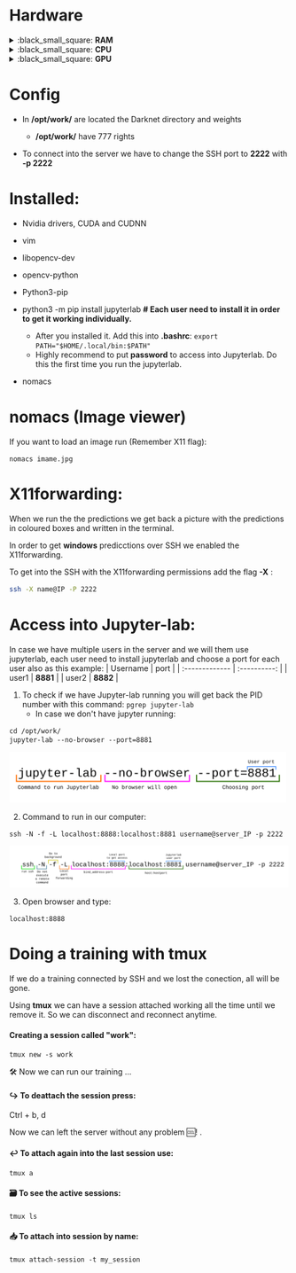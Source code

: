 # Hardware


<details>
     <summary>:black_small_square: <b>RAM</b></summary>


```
     total        used        free      shared  buff/cache   available
Mem: 115Gb       340Mb        98Gb       1.0Mb        15Gb       113Gb
Swap:   0B          0B          0B

```
</details>




<details>
     <summary>:black_small_square: <b>CPU</b></summary>

```
Architecture:                    x86_64
CPU op-mode(s):                  32-bit, 64-bit
Byte Order:                      Little Endian
Address sizes:                   46 bits physical, 48 bits
                                  virtual
CPU(s):                          14
On-line CPU(s) list:             0-13
Thread(s) per core:              1
Core(s) per socket:              1
Socket(s):                       14
NUMA node(s):                    1
Vendor ID:                       GenuineIntel
CPU family:                      6
Model:                           61
Model name:                      Intel Core Processor (Bro
                                 adwell, IBRS)
Stepping:                        2
CPU MHz:                         2399.996
BogoMIPS:                        4799.99
Hypervisor vendor:               KVM
Virtualization type:             full
L1d cache:                       448 KiB
L1i cache:                       448 KiB
L2 cache:                        56 MiB
L3 cache:                        224 MiB
NUMA node0 CPU(s):               0-13
```
</details>



<details>
     <summary>:black_small_square: <b>GPU</b></summary>

```
description: 3D controller
product: GP100GL [Tesla P100 PCIe 16GB]
vendor: NVIDIA Corporation
physical id: 5
bus info: pci@0000:00:05.0
version: a1
width: 64 bits
clock: 33MHz
capabilities: pm msi pciexpress bus_master cap_list
configuration: driver=nvidia latency=0
resources: iomemory:200-1ff iomemory:240-23f irq:11 memory:fd000000-fdffffff memory:2000000000-23ffffffff memory:2400000000-2401ffffff
```
</details>

# Config

- In **/opt/work/** are located the Darknet directory and weights
  
  - **/opt/work/** have 777 rights 

- To connect into the server we have to change the SSH port to **2222** with **-p 2222**

# Installed:

- Nvidia drivers, CUDA and CUDNN

- vim

- libopencv-dev

- opencv-python

- Python3-pip

- python3 -m pip install jupyterlab  **# Each user need to install it in order to get it working individually.**
  - After you installed it. Add this into **.bashrc**:  ```export PATH="$HOME/.local/bin:$PATH"```
  - Highly recommend to put **password** to access into Jupyterlab. Do this the first time you run the jupyterlab.

- nomacs

# nomacs (Image viewer)

If you want to load an image run (Remember X11 flag):
```
nomacs imame.jpg
```

# X11forwarding:

When we run the the predictions we get back a picture with the predictions in coloured boxes and written in the terminal.

In order to get **windows** predicctions over SSH we enabled the X11forwarding.



To get into the SSH with the X11forwarding permissions add the flag **-X** :

```bash
ssh -X name@IP -P 2222
```



# Access into Jupyter-lab:

In case we have multiple users in the server and we will them use jupyterlab, each user need to install jupyterlab and choose a port for each user also as this example:
| Username      | port     |
| :------------- | :----------: |
|  user1 | **8881**   |
| user2   | **8882** |


1. To check if we have Jupyter-lab running you will get back the PID number with this command: ```pgrep jupyter-lab```
   -  In case we don't have jupyter running:

```
cd /opt/work/
jupyter-lab --no-browser --port=8881
```
<img src="images/1.png" alt="image1" width="500"/>



2. Command to run in our computer:
```
ssh -N -f -L localhost:8888:localhost:8881 username@server_IP -p 2222
```

<img src="images/2.png" alt="image2" width="900"/>

3. Open browser and type:
```
localhost:8888
```

# Doing a training with **tmux**
If we do a training connected by SSH and we lost the conection, all will be gone.

Using **tmux** we can have a session attached working all the time until we remove it. So we can disconnect and reconnect anytime. 

#### Creating a session called "work":
```
tmux new -s work
```

🛠 Now we can run our training ...

#### ↪️ To deattach the session press:
Ctrl + b, d

Now we can left the server without any problem 🆒! .

#### ↩️ To attach again into the last session use:
```
tmux a
```

#### 🗃 To see the active sessions:
```
tmux ls
```

#### 📥 To attach into session by name:
```
tmux attach-session -t my_session
```
